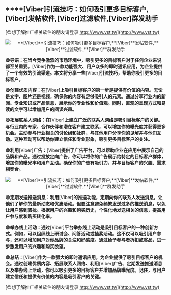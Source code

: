## ****[Viber]**引流技巧：如何吸引更多目标客户,**[Viber]**发帖软件,**[Viber]**过滤软件,**[Viber]**群发助手**

[😍想了解推广相关软件的朋友请登录 http://www.vst.tw](http://www.vst.tw)

 <center><img src="https://vst.tw/MP4/tuiguang/png/1.png" alt="**[Viber]**引流技巧：如何吸引更多目标客户,**[Viber]**发帖软件,**[Viber]**过滤软件,**[Viber]**群发助手"></center>

**😄导语：在当今竞争激烈的市场环境中，吸引更多的目标客户对于任何企业来说都至关重要。**[Viber]**作为一款功能强大、用户众多的即时通讯应用，为企业提供了一个有效的引流渠道。本文将分享一些**[Viber]**引流技巧，帮助你吸引更多的目标客户。**

**😄创建优质内容：在**[Viber]**上吸引目标客户的第一步是提供有价值的内容。无论是文字、图片还是视频，确保你的内容有足够吸引人的元素。通过分享行业内的新闻、专业知识或产品信息，展示你的专业性和价值观。同时，直观的呈现方式和易读的文字可以增加用户的阅读兴趣。**

**😄拓展联系人网络：在**[Viber]**上建立广泛的联系人网络是吸引目标客户的关键。与行业内的专家、合作伙伴和潜在客户建立联系，可以增加你的曝光度并获得更多机会。主动参与行业相关的讨论组和社群，与其他用户分享你的见解并与他们互动。这种互动可以帮助你建立信任和专业形象，吸引更多目标客户的关注。**

**😄利用**[Viber]**广告：**[Viber]**提供了广告平台，可以帮助企业在应用中展示自己的品牌和产品。通过投放定向广告，你可以将你的广告展示给特定的目标客户群体，增加你的曝光率和用户互动。确保你的广告有吸引力，并与目标客户的兴趣、需求相契合。**

 <center><img src="https://vst.tw/MP4/tuiguang/png/4.png" alt="**[Viber]**引流技巧：如何吸引更多目标客户,**[Viber]**发帖软件,**[Viber]**过滤软件,**[Viber]**群发助手"></center>

**😄定期发送推送消息：利用**[Viber]**的推送功能，定期向你的联系人发送消息，让他们了解你的最新动态和优惠活动。但要注意避免频繁发送过多的推送消息，以免让用户感到骚扰。根据用户的兴趣和购买历史，个性化地发送相关的信息，提高用户参与度和购买转化率。**

**😄举办线上活动：通过**[Viber]**平台举办线上活动是吸引目标客户的一种创新方式。例如，可以组织线上研讨会、问答活动或抽奖活动。这不仅可以吸引用户参与，还可以增加用户对你品牌的关注和好感度。通过给予参与者折扣或奖品，进一步激发用户的兴趣和购买欲望。**

**😄总结：**[Viber]**作为一款强大的即时通讯应用，为企业提供了吸引目标客户的机会。通过创建优质内容、拓展联系人网络、利用**[Viber]**广告、定期发送推送消息以及举办线上活动，你可以吸引更多的目标客户并增加品牌曝光度。记住，与用户建立信任和提供有价值的内容是吸引客户的关键。**

[😍想了解推广相关软件的朋友请登录 http://www.vst.tw](http://www.vst.tw)



